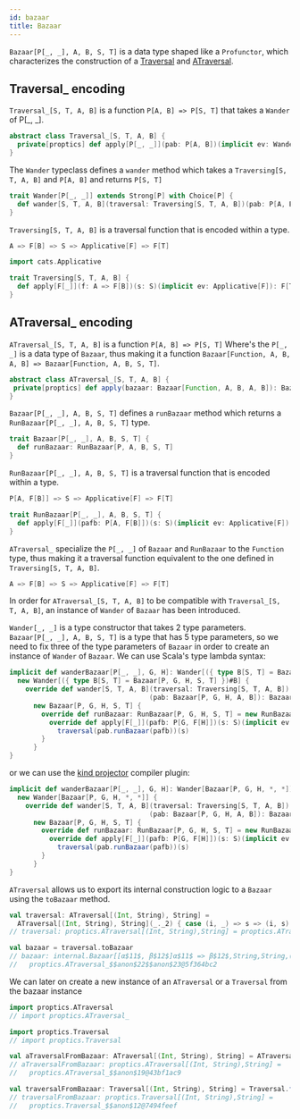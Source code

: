 ```yaml
---
id: bazaar
title: Bazaar
---
```


`Bazaar[P[_, _], A, B, S, T]` is a data type shaped like a `Profunctor`, which characterizes the construction of a <a href="/Proptics/docs/optics/traversal" target="_blank">Traversal</a> and <a href="/Proptics/docs/an-optics/a-traversal" target="_blank">ATraversal</a>.

## Traversal_ encoding

`Traversal_[S, T, A, B]` is a function `P[A, B] => P[S, T]` that takes a `Wander` of P[_, _]. 

```scala
abstract class Traversal_[S, T, A, B] {
  private[proptics] def apply[P[_, _]](pab: P[A, B])(implicit ev: Wander[P]): P[S, T]
}
```

The `Wander` typeclass defines a `wander` method which takes a `Traversing[S, T, A, B]` and `P[A, B]` and returns `P[S, T]` 

```scala
trait Wander[P[_, _]] extends Strong[P] with Choice[P] {
  def wander[S, T, A, B](traversal: Traversing[S, T, A, B])(pab: P[A, B]): P[S, T]
}
```

`Traversing[S, T, A, B]` is a traversal function that is encoded within a type.
 
 ```scala
 A => F[B] => S => Applicative[F] => F[T]
 ```

```scala
import cats.Applicative

trait Traversing[S, T, A, B] {
  def apply[F[_]](f: A => F[B])(s: S)(implicit ev: Applicative[F]): F[T]
}
```

## ATraversal_ encoding

 `ATraversal_[S, T, A, B]` is a function `P[A, B] => P[S, T]` Where's the `P[_, _]` is a data type of `Bazaar`, thus making 
 it a function `Bazaar[Function, A, B, A, B] => Bazaar[Function, A, B, S, T]`.
 
 ```scala
abstract class ATraversal_[S, T, A, B] {
  private[proptics] def apply(bazaar: Bazaar[Function, A, B, A, B]): Bazaar[Function, A, B, S, T]
}
``` 

`Bazaar[P[_, _], A, B, S, T]` defines a `runBazaar` method which returns a </br> `RunBazaar[P[_, _], A, B, S, T]` type.

```scala
trait Bazaar[P[_, _], A, B, S, T] {
  def runBazaar: RunBazaar[P, A, B, S, T]
}
``` 

`RunBazaar[P[_, _], A, B, S, T]` is a traversal function that is encoded within a type.

```scala
P[A, F[B]] => S => Applicative[F] => F[T]
```

```scala
trait RunBazaar[P[_, _], A, B, S, T] {
  def apply[F[_]](pafb: P[A, F[B]])(s: S)(implicit ev: Applicative[F]): F[T]
}
```

`ATraversal_` specialize the `P[_, _]` of  `Bazaar` and `RunBazaar` to the `Function` type, thus making it a traversal function equivalent 
to the one defined in `Traversing[S, T, A, B]`.

```scala
A => F[B] => S => Applicative[F] => F[T]
```

In order for `ATraversal_[S, T, A, B]` to be compatible with `Traversal_[S, T, A, B]`, an instance of `Wander` of `Bazaar` has been
introduced.

`Wander[_, _]` is a type constructor that takes 2 type parameters. `Bazaar[P[_, _], A, B, S, T]` is a type that has 5 type parameters, so we need
to fix three of the type parameters of `Bazaar` in order to create an instance of `Wander` of `Bazaar`. We can use Scala's type lambda syntax:

```scala
implicit def wanderBazaar[P[_, _], G, H]: Wander[({ type B[S, T] = Bazaar[P, G, H, S, T] })#B] =
  new Wander[({ type B[S, T] = Bazaar[P, G, H, S, T] })#B] {
    override def wander[S, T, A, B](traversal: Traversing[S, T, A, B])
                                   (pab: Bazaar[P, G, H, A, B]): Bazaar[P, G, H, S, T] =
      new Bazaar[P, G, H, S, T] {
        override def runBazaar: RunBazaar[P, G, H, S, T] = new RunBazaar[P, G, H, S, T] {
          override def apply[F[_]](pafb: P[G, F[H]])(s: S)(implicit ev: Applicative[F]): F[T] =
            traversal(pab.runBazaar(pafb))(s)
        }
      }
}
```

or we can use the <a href="https://github.com/typelevel/kind-projector" target="_blank">kind projector</a> compiler plugin:

```scala
implicit def wanderBazaar[P[_, _], G, H]: Wander[Bazaar[P, G, H, *, *]] = 
  new Wander[Bazaar[P, G, H, *, *]] {
    override def wander[S, T, A, B](traversal: Traversing[S, T, A, B])
                                   (pab: Bazaar[P, G, H, A, B]): Bazaar[P, G, H, S, T] =
      new Bazaar[P, G, H, S, T] {
        override def runBazaar: RunBazaar[P, G, H, S, T] = new RunBazaar[P, G, H, S, T] {
          override def apply[F[_]](pafb: P[G, F[H]])(s: S)(implicit ev: Applicative[F]): F[T] =
            traversal(pab.runBazaar(pafb))(s)
        }
      }
}
```

`ATraversal` allows us to export its internal construction logic to a `Bazaar` using the `toBazaar` method.

```scala
val traversal: ATraversal[(Int, String), String] = 
  ATraversal[(Int, String), String](_._2) { case (i, _) => s => (i, s) }
// traversal: proptics.ATraversal[(Int, String),String] = proptics.ATraversal_$$anon$22@7218cbb6

val bazaar = traversal.toBazaar
// bazaar: internal.Bazaar[[α$11$, β$12$]α$11$ => β$12$,String,String,(Int, String),(Int, String)] = 
//   proptics.ATraversal_$$anon$22$$anon$23@5f364bc2
```

We can later on create a new instance of an `ATraversal` or a `Traversal` from the bazaar instance

```scala
import proptics.ATraversal
// import proptics.ATraversal_

import proptics.Traversal
// import proptics.Traversal

val aTraversalFromBazaar: ATraversal[(Int, String), String] = ATraversal.fromBazaar(bazaar)
// aTraversalFromBazaar: proptics.ATraversal[(Int, String),String] = 
//   proptics.ATraversal_$$anon$19@43bf1ac9

val traversalFromBazaar: Traversal[(Int, String), String] = Traversal.fromBazaar(bazaar)
// traversalFromBazaar: proptics.Traversal[(Int, String),String] = 
//   proptics.Traversal_$$anon$12@7494feef
```